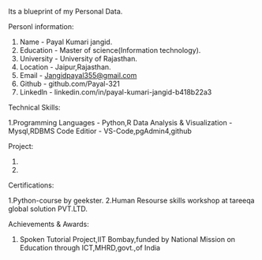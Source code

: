 Its a blueprint of my Personal Data.

Personl information:

1. Name - Payal Kumari jangid.
2. Education - Master of science(Information technology).
3. University - University of Rajasthan.
4. Location - Jaipur,Rajasthan.
5. Email - Jangidpayal355@gmail.com
6. Github - github.com/Payal-321
7. Linkedln - linkedin.com/in/payal-kumari-jangid-b418b22a3

Technical Skills:

1.Programming Languages - Python,R
Data Analysis & Visualization - Mysql,RDBMS
Code Editior - VS-Code,pgAdmin4,github

Project:

1.
2.


Certifications:

1.Python-course by geekster.
2.Human Resourse skills workshop at tareeqa global solution PVT.LTD.

Achievements & Awards:

1. Spoken Tutorial Project,IIT Bombay,funded by National Mission on Education
 through ICT,MHRD,govt.,of India

